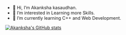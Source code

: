 - 👋 Hi, I’m Akanksha kasaudhan.
- 👀 I’m interested in Learning more Skills.
- 🌱 I’m currently learning C++ and Web Development.



 
 
 
 [![Akanksha's GitHub stats](https://github-readme-stats.vercel.app/api?username=Akanksha494&theme=radical)](https://github.com/anuraghazra/github-readme-stats)
   
